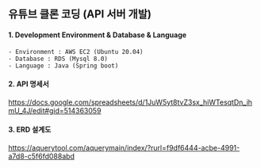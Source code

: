 ## 유튜브 클론 코딩 (API 서버 개발)
#### 1. Development Environment & Database & Language 
    - Environment : AWS EC2 (Ubuntu 20.04)
    - Database : RDS (Mysql 8.0)
    - Language : Java (Spring boot)  
#### 2. API 명세서
   https://docs.google.com/spreadsheets/d/1JuW5yt8tvZ3sx_hiWTesqtDn_ihmU_4J/edit#gid=514363059
#### 3. ERD 설계도 
   https://aquerytool.com/aquerymain/index/?rurl=f9df6444-acbe-4991-a7d8-c5f6fd088abd
   
